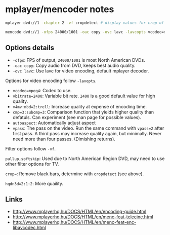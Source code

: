mplayer/mencoder notes
======================

```bash
mplayer dvd://1 -chapter 2 -vf cropdetect # display values for crop of black bars
```

```bash
mencode dvd://1 -ofps 24000/1001 -oac copy -ovc lavc -lavcopts vcodec=mpeg4:vbitrate=2400:v4mv:mbd=2:trell:cmp=3:subcmp=3:autoaspect:vpass=1 -vf pullup,softskip,crop=720:352:0:62,hqdn3d=2:1:2 -o movie.avi
```

Options details
---------------

+ `-ofps`: FPS of output, `24000/1001` is most North American DVDs.
+ `-oac copy`: Copy audio from DVD, keeps best audio quality.
+ `-ovc lavc`: Use lavc for video encoding, default mplayer decoder.


Options for video encoding follow `-lavopts`.


+ `vcodec=mpeg4`: Codec to use.
+ `vbitrate=2400`: Variable bit rate. `2400` is a good default value for high quality.
+ `v4mv:mbd=2:trell`: Increase quality at expense of encoding time.
+ `cmp=3:subcmp=3`: Comparison function that yields higher quality than defatuls. Can experiment (see man page for possible values).
+ `autoaspect`: Automatically adjust aspect
+ `vpass`: The pass on the video. Run the same command with `vpass=2` after first pass. A third pass may increase quality again, but minimally. Never need more than four passes. (Dimishing returns).


Filter options follow `-vf`.


`pullup,softskip`: Used due to North American Region DVD, may need to use other filter options for TV.

`crop=`: Remove black bars, determine with `cropdetect` (see above).

`hqdn3d=2:1:2`: More quaility.

Links
-----

+ http://www.mplayerhq.hu/DOCS/HTML/en/encoding-guide.html
+ http://www.mplayerhq.hu/DOCS/HTML/en/menc-feat-telecine.html
+ http://www.mplayerhq.hu/DOCS/HTML/en/menc-feat-enc-libavcodec.html
